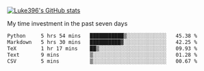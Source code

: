 [![Luke396's GitHub stats](https://github-readme-stats.vercel.app/api?username=luke396&show_icons=true&theme=synthwave&hide=stars)](https://github.com/anuraghazra/github-readme-stats)

My time investment in the past seven days

<!--START_SECTION:waka-->

```txt
Python     5 hrs 54 mins   ███████████▒░░░░░░░░░░░░░   45.38 %
Markdown   5 hrs 30 mins   ██████████▓░░░░░░░░░░░░░░   42.25 %
TeX        1 hr 17 mins    ██▒░░░░░░░░░░░░░░░░░░░░░░   09.93 %
Text       9 mins          ▒░░░░░░░░░░░░░░░░░░░░░░░░   01.28 %
CSV        5 mins          ▒░░░░░░░░░░░░░░░░░░░░░░░░   00.67 %
```

<!--END_SECTION:waka-->

<!--
**luke396/luke396** is a ✨ _special_ ✨ repository because its `README.md` (this file) appears on your GitHub profile.

Here are some ideas to get you started:

- 🔭 I’m currently working on ...
- 🌱 I’m currently learning ...
- 👯 I’m looking to collaborate on ...
- 🤔 I’m looking for help with ...
- 💬 Ask me about ...
- 📫 How to reach me: ...
- 😄 Pronouns: ...
- ⚡ Fun fact: ...
-->

